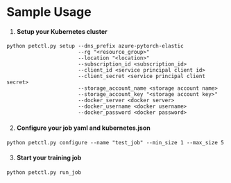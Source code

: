 # Sample Usage

1. #### Setup your Kubernetes cluster
```
python petctl.py setup --dns_prefix azure-pytorch-elastic 
                       --rg "<resource_group>" 
                       --location "<location>" 
                       --subscription_id <subscription_id>
                       --client_id <service principal client id>
                       --client_secret <service principal client secret>
                       --storage_account_name <storage account name> 
                       --storage_account_key "<storage account key>" 
                       --docker_server <docker server> 
                       --docker_username <docker username> 
                       --docker_password <docker password>
```

2. #### Configure your job yaml and kubernetes.json
```
python petctl.py configure --name "test_job" --min_size 1 --max_size 5
```

3. #### Start your training job
```
python petctl.py run_job
```
